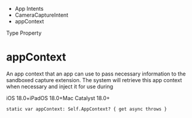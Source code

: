 

- App Intents
- CameraCaptureIntent
-  appContext 

Type Property

# appContext

An app context that an app can use to pass necessary information to the sandboxed capture extension. The system will retrieve this app context when necessary and inject it for use during

iOS 18.0+iPadOS 18.0+Mac Catalyst 18.0+

``` source
static var appContext: Self.AppContext? { get async throws }
```

